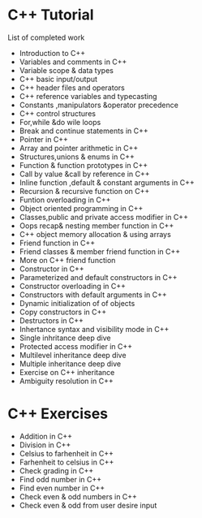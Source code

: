 # C++ Tutorial

List of completed work 

- Introduction to C++
- Variables and comments in C++
- Variable scope & data types
- C++ basic input/output
- C++ header files and operators
- C++ reference variables and typecasting
- Constants ,manipulators &operator precedence
- C++ control structures
- For,while &do wile loops
- Break and continue statements in C++
- Pointer in C++
- Array and pointer arithmetic in C++
- Structures,unions & enums in C++
- Function & function prototypes in C++
- Call by value &call by reference in C++
- Inline function ,default & constant arguments in C++
- Recursion & recursive function on C++
- Funtion overloading in C++
- Object oriented programming in C++
- Classes,public and private access modifier in C++
- Oops recap& nesting member function in C++
- C++ object memory allocation & using arrays
- Friend function in C++
- Friend classes & member friend function in C++
- More on C++ friend function
- Constructor in C++
- Parameterized and default constructors in C++
- Constructor overloading in C++
- Constructors with default arguments in C++
- Dynamic initialization of of objects
- Copy constructors in C++
- Destructors in C++
- Inhertance syntax and visibility mode in C++
- Single inhritance deep dive
- Protected access modifier in C++
- Multilevel inheritance deep dive
- Multiple inheritance deep dive
- Exercise on C++ inheritance
- Ambiguity resolution in C++

# C++ Exercises

- Addition in C++
- Division in C++
- Celsius to farhenheit in C++
- Farhenheit to celsius in C++
- Check grading in C++
- Find odd number in C++
- Find even number in C++
- Check even & odd numbers in C++
- Check even & odd from user desire input